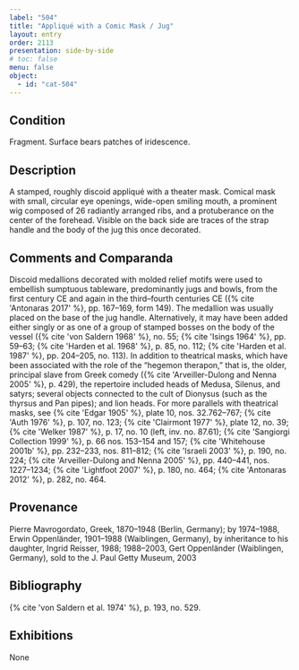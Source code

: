 ```yaml
---
label: "504"
title: "Appliqué with a Comic Mask / Jug"
layout: entry
order: 2113
presentation: side-by-side
# toc: false
menu: false
object:
  - id: "cat-504"
---
```


## Condition

Fragment. Surface bears patches of iridescence.

## Description

A stamped, roughly discoid appliqué with a theater mask. Comical mask with small, circular eye openings, wide-open smiling mouth, a prominent wig composed of 26 radiantly arranged ribs, and a protuberance on the center of the forehead. Visible on the back side are traces of the strap handle and the body of the jug this once decorated.

## Comments and Comparanda

Discoid medallions decorated with molded relief motifs were used to embellish sumptuous tableware, predominantly jugs and bowls, from the first century CE and again in the third–fourth centuries CE ({% cite 'Antonaras 2017' %}, pp. 167–169, form 149). The medallion was usually placed on the base of the jug handle. Alternatively, it may have been added either singly or as one of a group of stamped bosses on the body of the vessel ({% cite 'von Saldern 1968' %}, no. 55; {% cite 'Isings 1964' %}, pp. 59–63; {% cite 'Harden et al. 1968' %}, p. 85, no. 112; {% cite 'Harden et al. 1987' %}, pp. 204–205, no. 113). In addition to theatrical masks, which have been associated with the role of the “hegemon therapon,” that is, the older, principal slave from Greek comedy ({% cite 'Arveiller-Dulong and Nenna 2005' %}, p. 429), the repertoire included heads of Medusa, Silenus, and satyrs; several objects connected to the cult of Dionysus (such as the thyrsus and Pan pipes); and lion heads. For more parallels with theatrical masks, see {% cite 'Edgar 1905' %}, plate 10, nos. 32.762–767; {% cite 'Auth 1976' %}, p. 107, no. 123; {% cite 'Clairmont 1977' %}, plate 12, no. 39; {% cite 'Welker 1987' %}, p. 17, no. 10 (left, inv. no. 87.61); {% cite 'Sangiorgi Collection 1999' %}, p. 66 nos. 153–154 and 157; {% cite 'Whitehouse 2001b' %}, pp. 232–233, nos. 811–812; {% cite 'Israeli 2003' %}, p. 190, no. 224; {% cite 'Arveiller-Dulong and Nenna 2005' %}, pp. 440–441, nos. 1227–1234; {% cite 'Lightfoot 2007' %}, p. 180, no. 464; {% cite 'Antonaras 2012' %}, p. 282, no. 464.

## Provenance

Pierre Mavrogordato, Greek, 1870–1948 (Berlin, Germany); by 1974–1988, Erwin Oppenländer, 1901–1988 (Waiblingen, Germany), by inheritance to his daughter, Ingrid Reisser, 1988; 1988–2003, Gert Oppenländer (Waiblingen, Germany), sold to the J. Paul Getty Museum, 2003

## Bibliography

{% cite 'von Saldern et al. 1974' %}, p. 193, no. 529.

## Exhibitions

None